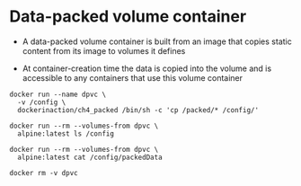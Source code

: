 # Data-packed volume container

- A data-packed volume container is built from an image that copies static
  content from its image to volumes it defines

- At container-creation time the data is copied into the volume and is
  accessible to any containers that use this volume container

```shell
docker run --name dpvc \
  -v /config \
  dockerinaction/ch4_packed /bin/sh -c 'cp /packed/* /config/'

docker run --rm --volumes-from dpvc \
  alpine:latest ls /config

docker run --rm --volumes-from dpvc \
  alpine:latest cat /config/packedData

docker rm -v dpvc
```
